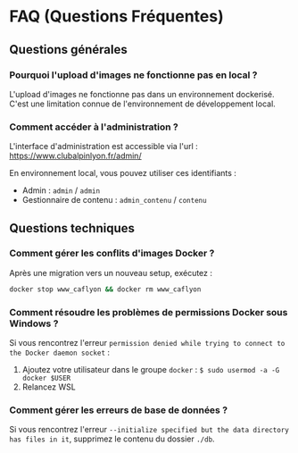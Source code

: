 # FAQ (Questions Fréquentes)

## Questions générales

### Pourquoi l'upload d'images ne fonctionne pas en local ?
L'upload d'images ne fonctionne pas dans un environnement dockerisé. C'est une limitation connue de l'environnement de développement local.

### Comment accéder à l'administration ?
L'interface d'administration est accessible via l'url : https://www.clubalpinlyon.fr/admin/

En environnement local, vous pouvez utiliser ces identifiants :
- Admin : `admin` / `admin`
- Gestionnaire de contenu : `admin_contenu` / `contenu`

## Questions techniques

### Comment gérer les conflits d'images Docker ?
Après une migration vers un nouveau setup, exécutez :
```bash
docker stop www_caflyon && docker rm www_caflyon
```

### Comment résoudre les problèmes de permissions Docker sous Windows ?
Si vous rencontrez l'erreur `permission denied while trying to connect to the Docker daemon socket` :
1. Ajoutez votre utilisateur dans le groupe `docker` : `$ sudo usermod -a -G docker $USER`
2. Relancez WSL

### Comment gérer les erreurs de base de données ?
Si vous rencontrez l'erreur `--initialize specified but the data directory has files in it`, supprimez le contenu du dossier `./db`. 